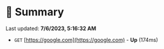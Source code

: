 # 📖 Summary
Last updated: **7/6/2023, 5:16:32 AM**

- `GET` [https://google.com](https://google.com) - **Up** (174ms)
